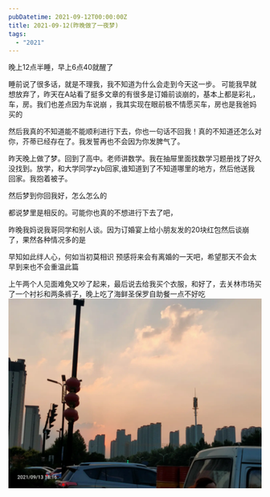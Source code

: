 ```yaml
---
pubDatetime: 2021-09-12T00:00:00Z
title: 2021-09-12(昨晚做了一夜梦)
tags:
  - "2021"
---
```


晚上12点半睡，早上6点40就醒了

睡前说了很多话，就是不理我，我不知道为什么会走到今天这一步。
可能我早就想放弃了，昨天在A站看了挺多文章的有很多是订婚前谈崩的，基本上都是彩礼，车，房。我们也差点因为车说崩
，我其实现在眼前极不情愿买车，房也是我爸妈买的

然后我真的不知道能不能顺利进行下去，你也一句话不回我！真的不知道还怎么对你，芥蒂已经存在了。我发誓再也不会因为你发脾气了。

昨天晚上做了梦。回到了高中。老师讲数学。我在抽屉里面找数学习题册找了好久没找到。放学，和大学同学zyb回家,谁知道到了不知道哪里的地方，然后他送我回家。我抱着被子。

然后梦到你回我好，怎么怎么的

都说梦里是相反的。可能你也真的不想进行下去了吧，

昨晚我妈说我哥同学和别人谈。因为订婚宴上给小朋友发的20块红包然后谈崩了，果然各种情况多的是

早知如此绊人心，何如当初莫相识
预感将来会有离婚的一天吧，希望那天不会太早到来也不会重温此篇


上午两个人见面难免又吵了起来，最后说去给我买个衣服，和好了，去关林市场买了一个衬衫和两条裤子，晚上吃了海鲜圣保罗自助餐一点不好吃
![](../../img/6904315-933308cfe4529868.jpg)

